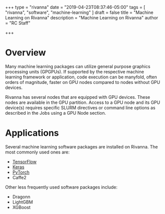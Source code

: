 +++
type = "rivanna"
date = "2019-04-23T08:37:46-05:00"
tags = [
  "rivanna", "software", "machine-learning"
]
draft = false
title = "Machine Learning on Rivanna"
description = "Machine Learning on Rivanna"
author = "RC Staff"

+++
# Overview
Many machine learning packages can utilize general purpose graphics processing units (GPGPUs).  If supported by the respective machine learning framework or application, code execution can be manyfold, often orders of magnitude, faster on GPU nodes compared to nodes without GPU devices.

Rivanna has several nodes that are equipped with GPU devices.  These nodes are available in the GPU partition.  Access to a GPU node and its GPU device(s) requires specific SLURM directives or command line options as described in the Jobs using a GPU Node section.

# Applications
Several machine learning software packages are installed on Rivanna.  The most commonly used ones are:

* [TensorFlow](/userinfo/rivanna/software/tensorflow)
* [Keras](/userinfo/rivanna/software/Keras)
* [PyTorch](/userinfo/rivanna/software/pytorch)
* Caffe2

Other less frequently used software packages include:

* Dragonn
* LightGBM
* XGBoost
